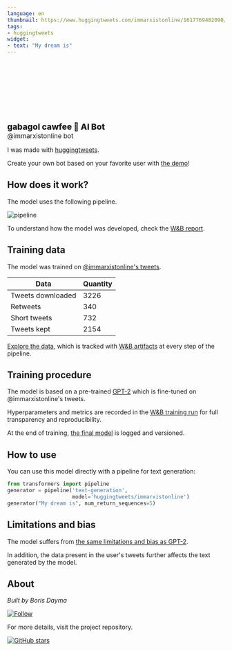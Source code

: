 ```yaml
---
language: en
thumbnail: https://www.huggingtweets.com/immarxistonline/1617769482090/predictions.png
tags:
- huggingtweets
widget:
- text: "My dream is"
---
```


<div>
<div style="width: 132px; height:132px; border-radius: 50%; background-size: cover; background-image: url('https://pbs.twimg.com/profile_images/1371650533111529472/0wqXcosZ_400x400.jpg')">
</div>
<div style="margin-top: 8px; font-size: 19px; font-weight: 800">gabagol cawfee 🤖 AI Bot </div>
<div style="font-size: 15px">@immarxistonline bot</div>
</div>

I was made with [huggingtweets](https://github.com/borisdayma/huggingtweets).

Create your own bot based on your favorite user with [the demo](https://colab.research.google.com/github/borisdayma/huggingtweets/blob/master/huggingtweets-demo.ipynb)!

## How does it work?

The model uses the following pipeline.

![pipeline](https://github.com/borisdayma/huggingtweets/blob/master/img/pipeline.png?raw=true)

To understand how the model was developed, check the [W&B report](https://wandb.ai/wandb/huggingtweets/reports/HuggingTweets-Train-a-Model-to-Generate-Tweets--VmlldzoxMTY5MjI).

## Training data

The model was trained on [@immarxistonline's tweets](https://twitter.com/immarxistonline).

| Data | Quantity |
| --- | --- |
| Tweets downloaded | 3226 |
| Retweets | 340 |
| Short tweets | 732 |
| Tweets kept | 2154 |

[Explore the data](https://wandb.ai/wandb/huggingtweets/runs/3f3uoi57/artifacts), which is tracked with [W&B artifacts](https://docs.wandb.com/artifacts) at every step of the pipeline.

## Training procedure

The model is based on a pre-trained [GPT-2](https://huggingface.co/gpt2) which is fine-tuned on @immarxistonline's tweets.

Hyperparameters and metrics are recorded in the [W&B training run](https://wandb.ai/wandb/huggingtweets/runs/1tynoxd5) for full transparency and reproducibility.

At the end of training, [the final model](https://wandb.ai/wandb/huggingtweets/runs/1tynoxd5/artifacts) is logged and versioned.

## How to use

You can use this model directly with a pipeline for text generation:

```python
from transformers import pipeline
generator = pipeline('text-generation',
                     model='huggingtweets/immarxistonline')
generator("My dream is", num_return_sequences=5)
```

## Limitations and bias

The model suffers from [the same limitations and bias as GPT-2](https://huggingface.co/gpt2#limitations-and-bias).

In addition, the data present in the user's tweets further affects the text generated by the model.

## About

*Built by Boris Dayma*

[![Follow](https://img.shields.io/twitter/follow/borisdayma?style=social)](https://twitter.com/intent/follow?screen_name=borisdayma)

For more details, visit the project repository.

[![GitHub stars](https://img.shields.io/github/stars/borisdayma/huggingtweets?style=social)](https://github.com/borisdayma/huggingtweets)
